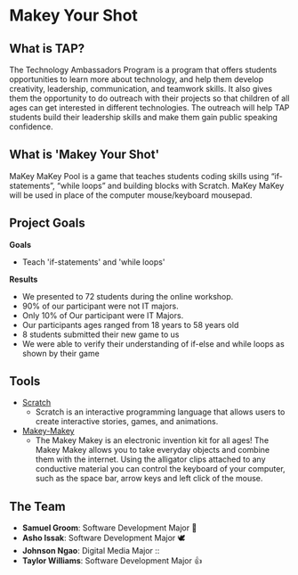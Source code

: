 # Makey Your Shot

## What is TAP?

The Technology Ambassadors Program is a program that offers students opportunities to learn more about technology, and help them develop creativity, leadership, communication, and teamwork skills. It also gives them the opportunity to do outreach with their projects so that children of all ages can get interested in different technologies. The outreach will help TAP students build their leadership skills and make them gain public speaking confidence.

## What is 'Makey Your Shot'

MaKey MaKey Pool is a game that teaches students coding skills using “if-statements”, “while loops” and building blocks with Scratch. MaKey MaKey will be used in place of the computer mouse/keyboard mousepad.

## Project Goals

**Goals**

- Teach 'if-statements' and 'while loops'

**Results**

- We presented to 72 students during the online workshop.
- 90% of our participant were not IT majors.
- Only 10% of Our participant were IT Majors.
- Our participants ages ranged from 18 years to 58 years old
- 8 students submitted their new game to us
- We were able to verify their understanding of if-else and while loops as shown by their game

## Tools

- [Scratch](https://scratch.mit.edu/)
	- Scratch is an interactive programming language that allows users to create interactive stories, games, and animations.​
- [Makey-Makey](https://makeymakey.com/)
	- The Makey Makey is an electronic invention kit for all ages! The Makey Makey allows you to take everyday objects and combine them with the internet. Using the alligator clips attached to any conductive material you can control the keyboard of your computer, such as the space bar, arrow keys and left click of the mouse.

## The Team

- **Samuel Groom**: Software Development Major :pizza:
- **Asho Issak**: Software Development Major 🕊️
- **Johnson Ngao**: Digital Media Major ::
- **Taylor Williams**: Software Development Major :thumbsup:
